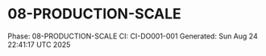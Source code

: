 # 08-PRODUCTION-SCALE
Phase: 08-PRODUCTION-SCALE
CI: CI-DO001-001
Generated: Sun Aug 24 22:41:17 UTC 2025
